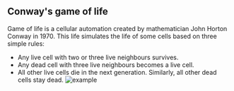 ## Conway's game of life
Game of life is a cellular automation created by mathematician John Horton Conway in 1970.
This life simulates the life of some cells based on three simple rules:
- Any live cell with two or three live neighbours survives.
- Any dead cell with three live neighbours becomes a live cell.
- All other live cells die in the next generation. Similarly, all other dead cells stay dead.
![example](https://user-images.githubusercontent.com/49697930/88404160-be771680-cde2-11ea-8c29-7e8c64f55925.gif)
